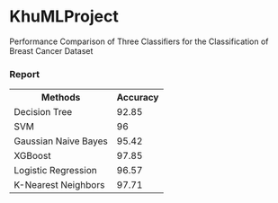 # KhuMLProject
Performance Comparison of Three Classifiers for the Classification of Breast Cancer Dataset
<!DOCTYPE html>
<html>
<head>
	<h3>Report</h3>
</head>
<body>
	<table>
		<tr>
			<th>Methods</th>
			<th>Accuracy</th>
		</tr>
		<tr>
			<td>Decision Tree</td>
			<td>92.85</td>
		</tr>
		<tr>
			<td>SVM</td>
			<td>96</td>
		</tr>
		<tr>
			<td>Gaussian Naive Bayes</td>
			<td>95.42</td>
		</tr>
		<tr>
			<td>XGBoost</td>
			<td>97.85</td>
		</tr>
		<tr>
			<td>Logistic Regression</td>
			<td>96.57</td>
		</tr>
    <tr>
			<td>K-Nearest Neighbors</td>
			<td>97.71</td>
		</tr>
	</table>
</body>
</html>
